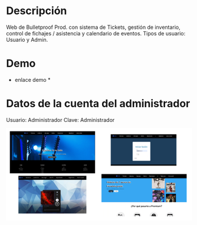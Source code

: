 # Descripción
Web de Bulletproof Prod. con sistema de Tickets, gestión de inventario, control de fichajes / asistencia y calendario de eventos. 
Tipos de usuario: Usuario y Admin.

# Demo
* enlace demo * 

# Datos de la cuenta del administrador
Usuario: Administrador
Clave: Administrador

![Image text](https://github.com/zgb15/MySpotify/blob/master/00PRUEBAS/spotifymd.png)
